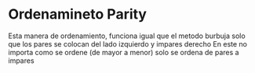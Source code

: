 # Ordenamineto Parity  

Esta manera de ordenamiento, funciona igual que el metodo burbuja solo que los pares se colocan del lado izquierdo y impares derecho
En este no importa como se ordene (de mayor a menor) solo se ordena de pares a impares